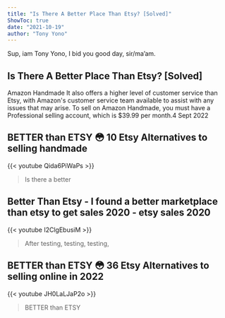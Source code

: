 ```yaml
---
title: "Is There A Better Place Than Etsy? [Solved]"
ShowToc: true 
date: "2021-10-19"
author: "Tony Yono" 
---
```


Sup, iam Tony Yono, I bid you good day, sir/ma’am.
## Is There A Better Place Than Etsy? [Solved]
Amazon Handmade It also offers a higher level of customer service than Etsy, with Amazon's customer service team available to assist with any issues that may arise. To sell on Amazon Handmade, you must have a Professional selling account, which is $39.99 per month.4 Sept 2022

## BETTER than ETSY 😳  10 Etsy Alternatives to selling handmade
{{< youtube Qida6PiWaPs >}}
>Is there a better

## Better Than Etsy - I found a better marketplace than etsy to get sales 2020 - etsy sales 2020
{{< youtube I2ClgEbusiM >}}
>After testing, testing, testing, 

## BETTER than ETSY 😳 36 Etsy Alternatives to selling online in 2022
{{< youtube JH0LaLJaP2o >}}
>BETTER than ETSY

